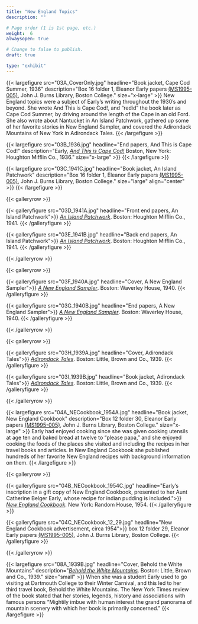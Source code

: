 ```yaml
---
title: "New England Topics"
description: ""

# Page order (1 is 1st page, etc.)
weight:  6
alwaysopen: true

# Change to false to publish.
draft: true

type: "exhibit"
---
```


{{< largefigure src="03A_CoverOnly.jpg"
                headline="Book jacket, Cape Cod Summer, 1936"
                description="Box 16 folder 1, Eleanor Early papers [(MS1995-005)](https://bc-primo.hosted.exlibrisgroup.com/permalink/f/l6ucgu/ALMA-BC21311150800001021), John J. Burns Library, Boston College."
                size="x-large" >}}
New England topics were a subject of Early’s writing throughout the 1930’s and beyond. She wrote And This is Cape Cod!, and “redid” the book later as Cape Cod Summer, by driving around the length of the Cape in an old Ford. She also wrote about Nantucket in An Island Patchwork, gathered up some of her favorite stories in New England Sampler, and covered the Adirondack Mountains of New York in Adirondack Tales. 
{{< /largefigure >}}

{{< largefigure src="03B_1936.jpg"
                headline="End papers, And This is Cape Cod!"
                description="Early, *[And This is Cape Cod!](https://bc-primo.hosted.exlibrisgroup.com/permalink/f/l6ucgu/ALMA-BC21366414460001021)* Boston, New York: Houghton Mifflin Co., 1936."
                size="x-large" >}}
{{< /largefigure >}}

{{< largefigure src="03C_1941C.jpg"
                headline="Book jacket, An Island Patchwork"
                description="Box 16 folder 1, Eleanor Early papers [(MS1995-005)](https://bc-primo.hosted.exlibrisgroup.com/permalink/f/l6ucgu/ALMA-BC21311150800001021), John J. Burns Library, Boston College." 
                size="large" align="center" >}} 
{{< /largefigure >}}

{{< galleryrow >}}

{{< galleryfigure src="03D_1941A.jpg"
           headline="Front end papers, An Island Patchwork">}} *[An Island Patchwork](https://bc-primo.hosted.exlibrisgroup.com/permalink/f/l6ucgu/ALMA-BC21366406850001021)*. Boston: Houghton Mifflin Co., 1941.
{{< /galleryfigure >}}

{{< galleryfigure src="03E_1941B.jpg"
           headline="Back end papers, An Island Patchwork">}} *[An Island Patchwork](https://bc-primo.hosted.exlibrisgroup.com/permalink/f/l6ucgu/ALMA-BC21366406850001021)*. Boston: Houghton Mifflin Co., 1941.
{{< /galleryfigure >}}

{{< /galleryrow >}}

{{< galleryrow >}}

{{< galleryfigure src="03F_1940A.jpg"
           headline="Cover, A New England Sampler">}} *[A New England Sampler](https://bc-primo.hosted.exlibrisgroup.com/permalink/f/l6ucgu/ALMA-BC21379305650001021)*. Boston: Waverley House, 1940.
{{< /galleryfigure >}}

{{< galleryfigure src="03G_1940B.jpg"
           headline="End papers, A New England Sampler">}} *[A New England Sampler](https://bc-primo.hosted.exlibrisgroup.com/permalink/f/l6ucgu/ALMA-BC21379305650001021)*. Boston: Waverley House, 1940.
{{< /galleryfigure >}}

{{< /galleryrow >}}

{{< galleryrow >}}

{{< galleryfigure src="03H_1939A.jpg"
           headline="Cover, Adirondack Tales">}} *[Adirondack Tales](https://bc-primo.hosted.exlibrisgroup.com/permalink/f/l6ucgu/ALMA-BC21366414570001021)*. Boston: Little, Brown and Co., 1939.
{{< /galleryfigure >}}

{{< galleryfigure src="03I_1939B.jpg"
           headline="Book jacket, Adirondack Tales">}} *[Adirondack Tales](https://bc-primo.hosted.exlibrisgroup.com/permalink/f/l6ucgu/ALMA-BC21366414570001021)*. Boston: Little, Brown and Co., 1939.
{{< /galleryfigure >}}

{{< /galleryrow >}}

{{< largefigure src="04A_NECookbook_1954A.jpg"
                headline="Book jacket, New England Cookbook"
                description="Box 12 folder 30, Eleanor Early papers [(MS1995-005)](https://bc-primo.hosted.exlibrisgroup.com/permalink/f/l6ucgu/ALMA-BC21311150800001021), John J. Burns Library, Boston College."
                size="x-large" >}}
Early had enjoyed cooking since she was given cooking utensils at age ten and baked bread at twelve to “please papa,” and she enjoyed cooking the foods of the places she visited and including the recipes in her travel books and articles. In New England Cookbook she published hundreds of her favorite New England recipes with background information on them.
{{< /largefigure >}}

{{< galleryrow >}}

{{< galleryfigure src="04B_NECookbook_1954C.jpg"
           headline="Early’s inscription in a gift copy of New England Cookbook, presented to her Aunt Catherine Belger Early, whose recipe for indian pudding is included.">}} *[New England Cookbook](https://bc-primo.hosted.exlibrisgroup.com/permalink/f/l6ucgu/ALMA-BC21366414350001021)*. New York: Random House, 1954.
{{< /galleryfigure >}}

{{< galleryfigure src="04C_NECookbook_12_29.jpg"
           headline="New England Cookbook advertisement, circa 1954">}} box 12 folder 29, Eleanor Early papers [(MS1995-005)](https://bc-primo.hosted.exlibrisgroup.com/permalink/f/l6ucgu/ALMA-BC21311150800001021), John J. Burns Library, Boston College.
{{< /galleryfigure >}}

{{< /galleryrow >}}

{{< largefigure src="08A_1939B.jpg"
                headline="Cover, Behold the White Mountains"
                description="*[Behold the White Mountains](https://bc-primo.hosted.exlibrisgroup.com/permalink/f/l6ucgu/ALMA-BC21311475710001021)*. Boston: Little, Brown and Co., 1939."
                size="small" >}}
When she was a student Early used to go visiting at Dartmouth College to their Winter Carnival, and this led to her third travel book, Behold the White Mountains. The New York Times review of the book stated that her stories, legends, history and associations with famous persons “Mightily imbue with human interest the grand panorama of mountain scenery with which her book is primarily concerned.” 
{{< /largefigure >}}
